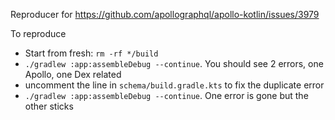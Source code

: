 Reproducer for https://github.com/apollographql/apollo-kotlin/issues/3979

To reproduce

* Start from fresh: `rm -rf */build`
* `./gradlew :app:assembleDebug --continue`. You should see 2 errors, one Apollo, one Dex related
* uncomment the line in `schema/build.gradle.kts` to fix the duplicate error
* `./gradlew :app:assembleDebug --continue`. One error is gone but the other sticks
